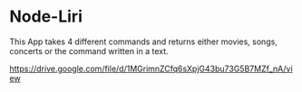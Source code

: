 # Node-Liri

This App takes 4 different commands and returns either movies, songs, concerts or the command written in a text.

https://drive.google.com/file/d/1MGrimnZCfq6sXpjG43bu73G5B7MZf_nA/view
